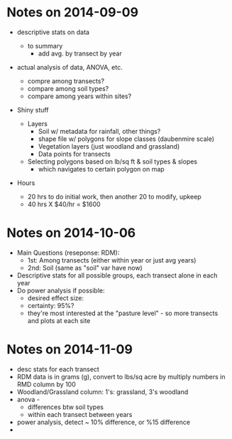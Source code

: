 # Notes on 2014-09-09

* descriptive stats on data
  * to summary
    * add avg. by transect by year
* actual analysis of data, ANOVA, etc.
  * compre among transects?
  * compare among soil types?
  * compare among years within sites?
* Shiny stuff
  * Layers
    * Soil w/ metadata for rainfall, other things?
    * shape file w/ polygons for slope classes (daubenmire scale)
    * Vegetation layers (just woodland and grassland)
    * Data points for transects
  * Selecting polygons based on lb/sq ft & soil types & slopes
    * which navigates to certain polygon on map

* Hours
  * 20 hrs to do initial work, then another 20 to modify, upkeep
  * 40 hrs X $40/hr = $1600


# Notes on 2014-10-06

* Main Questions (reseponse: RDM):
  * 1st: Among transects (either within year or just avg years)
  * 2nd: Soil (same as "soil" var have now)
* Descriptive stats for all possible groups, each transect alone in each year
* Do power analysis if possible:
  * desired effect size:
  * certainty: 95%?
  * they're most interested at the "pasture level" - so more transects and plots at each site

# Notes on 2014-11-09

* desc stats for each transect
* RDM data is in grams (g), convert to lbs/sq acre by multiply numbers in RMD column by 100
* Woodland/Grassland column: 1's: grassland, 3's woodland
* anova - 
  * differences btw soil types
  * within each transect between years
* power analysis, detect ~ 10% difference, or %15 difference
* 
